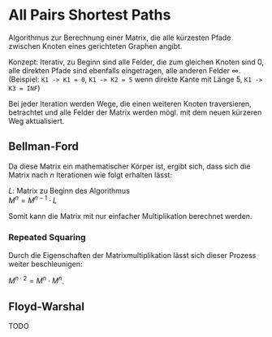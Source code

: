 # All Pairs Shortest Paths
Algorithmus zur Berechnung einer Matrix, die alle kürzesten Pfade zwischen Knoten
eines gerichteten Graphen angibt.

Konzept: Iterativ, zu Beginn sind alle Felder, die zum gleichen Knoten sind 0,
alle direkten Pfade sind ebenfalls eingetragen, alle anderen Felder $\infty$.  
(Beispiel: `K1 -> K1 = 0`, `K1 -> K2 = 5` wenn direkte Kante mit Länge 5, `K1 -> K3 = INF`)

Bei jeder Iteration werden Wege, die einen weiteren Knoten traversieren, betrachtet
und alle Felder der Matrix werden mögl. mit dem neuen kürzeren Weg aktualisiert.


## Bellman-Ford
Da diese Matrix ein mathematischer Körper ist, ergibt sich, dass sich die Matrix
nach $n$ Iterationen wie folgt erhalten lässt:

$L$: Matrix zu Beginn des Algorithmus  
$M^n = M^{n-1} \cdot L$

Somit kann die Matrix mit nur einfacher Multiplikation berechnet werden.

### Repeated Squaring
Durch die Eigenschaften der Matrixmultiplikation lässt sich dieser Prozess weiter
beschleunigen:

$M^{n \cdot 2} = M^n \cdot M^n$.


## Floyd-Warshal
TODO
